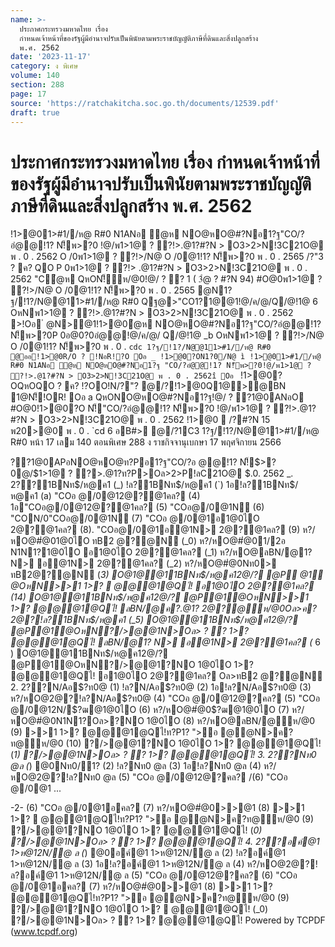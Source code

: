 ```yaml
---
name: >-
  ประกาศกระทรวงมหาดไทย เรื่อง
  กำหนดเจ้าหน้าที่ของรัฐผู้มีอำนาจปรับเป็นพินัยตามพระราชบัญญัติภาษีที่ดินและสิ่งปลูกสร้าง
  พ.ศ. 2562
date: '2023-11-17'
category: ง พิเศษ
volume: 140
section: 288
page: 17
source: 'https://ratchakitcha.soc.go.th/documents/12539.pdf'
draft: true
---
```


# ประกาศกระทรวงมหาดไทย เรื่อง กำหนดเจ้าหน้าที่ของรัฐผู้มีอำนาจปรับเป็นพินัยตามพระราชบัญญัติภาษีที่ดินและสิ่งปลูกสร้าง พ.ศ. 2562

!1>@01>#1//ห@ R#0 N1ANอ ํ@ห NO@หO@#?Nอ1?ฐ"CO/?อํ@@!1? N!็พ>?0 !@/พ1>1@ ? ?!>.@1?#?N > O3>2>N!3C21O@ พ . 0 . 2562 O /0พ1>1@ ? ?!>/N@ O /0@1!1? N!็พ>?0 พ . 0 . 2565 /?"3 ? ค? QO P 0พ1>1@ ? ?!> .@1?#?N > O3>2>N!3C21O@ พ . 0 . 2562 "Cํ@ห QหON!็ห/@0!@/ ? ? 1 ( 3ํ@ ? #?N 94) #O@0พ1>1@ ? ?!>/N@ O /0@1!1? N!็พ>?0 พ . 0 . 2565 @N1?ฐ/!1?/N@@11>#1//ห@ R#0 Qฐ@>"CO1?1@@1!@/ค/@/Q/@!1@ 6 OหNพ1>1@ ? ?!>.@1?#?N > O3>2>N!3C21O@ พ . 0 . 2562 >!Oอ ํ @N>@1!1>@0ํ@ห NO@หO@#?Nอ1?ฐ"CO/?อํ@@!1? N!็พ>?0P 0อ@0?0อํ@@!@/ค/@/ Q/@!1@ _b OหNพ1>1@ ? ?!>/N@ O /0@1!1? N!็พ>?0 พ . 0 . `cdc 1?ฐ/!1?/N@@11>#1//ห@ R#0 @ออ!1>@0R/O ? !NอR!?O Oอ _ !1>@0?ON1?0/N@ ì !1>@01>#1//ห@ R#0 N1ANอ ํ@ห NO@หO@#?Nอ1?ฐ "CO/?อํ@@!1? N!็พ>?0!@/พ1>1@ ? ?!>.@1?#?N > O3>2>N!3C21O@ พ . 0 . 2562î Oอ ` !1>@0?OQหOQO ? ค? !?OO!N/?"? @/?!1>@0Q1@>@BN 1@N!็!OR! Oอ a QหONO@หO@#?Nอ1?ฐ!@/ ? ?1@0ANอO #O@0!1>@0?O N!็"CO/?อํ@@!1? N!็พ>?0 !@/พ1>1@ ? ?!>.@1?#?N > O3>2>N!3C21O@ พ . 0 . 2562 !1>@0  /?#?N 15 พ20>@0 พ . 0 . `cd 6 อB#> @/?1C3 1?ฐ/!1?/N@@11>#1//ห@ R#0 หน้า 17 เลม 140 ตอนพิเศษ 288 ง ราชกิจจานุเบกษา 17 พฤศจิกายน 2566

??1@0APอNO@หO@ท?Pอ1?ฐ"CO/?อ @@!1? N!็$>?0@/$1>1@ ? ?>.@1?ท?P>Oล>2>P!ลC21O@ $.0. 2562 _. 2??1BNท$/ห@ค1 (_) !ล?1BNท$/ห@ค1 (`) 1อ!ล?1BNท$/ห@ค1 (a) "COอ @/0@12@?@1คล? (4) 1อ"COอ@/0@12@?@1คล? (5) "COอ@/0@1N (6) "CON/0"COอ@/0@1N (7) "COอ @/0@1อ1@0ไO 2@?@1คล? (8). "COอ@/0@1อ@1N> 2@?@1คล? (9) ห?/หO@#่@01@0ไO ทB2 @?@N (_0) ห?/หO@#่@01/2อ N1N1?1@0ไO อ1@0ไO 2@?@1คล? (_1) ห?/หO@ลBN/@1? N> อ@1N> 2@?@1คล? (_2) ห?/หO@#่@0Nท0> ทB2@?@N (_3) O@1@@11BNท$/ห@ค12@/? @P @1 @OหN>>1 1>?  @@@1@Qไ! อ1@0ไO 2@?@1คล? (14) O@1@@11BNท$/ห@ค12@/? @P@1@OหN>>1 1>? @@@1@Qไ! ลBN/@ค?.@1? 2@?@ห/@0Oล>ค? 2@?!ล?1BNท$/ห@ค1 (_5) O@1@@11BNท$/ห@ค12@/? @P@1@OหN?/>@@1N>Oล> ? ? 1>? @@@1@Qไ! ลBN/@1? N> อ@1N> 2@?@1คล? (_ 6 ) O@1@@11BNท$/ห@ค12@/? @P@1@OหN?/>@@1?NO 1@0ไO 1>? @@@1@Qไ! อ1@0ไO 2@?@1คล? Oล>ทB2 @?@N 2. 2??N/Aอ$?ท0@ (1) !ล?N/Aอ$?ท0@ (2) 1อ!ล?N/Aอ$?ท0@ (3) ห?/หO@2@?!ล?N/Aอ$?ท0@ (4) "COอ @/0@12@?คล? (5) "COอ @/0@12N/$?ฒ@1@0ไO (6) ห?/หO@#่@0$?ฒ@1@0ไO (7) ห?/หO@#่@0N1N1?Oล>?NO 1@0ไO (8) ห?/หO@ลBN/@ห/@0 (9) >>1 1>? @@@1@Qไ!ท?P1? ">อ @@N>ค?ท@ห/@0 (10) ?/>@@1?NO 1@0ไO 1>? @@@1@Qไ! (_1) ?/>@@1N>Oล> ? ? 1>? @@@1@Qไ! 3. 2??Nท0 @ล (_) @0Nท0/1? (2) !ล?Nท0 @ล (3) 1อ!ล?Nท0 @ล (4) ห?/หO@2@?!ล?Nท0 @ล (5) "COอ @/0@12@?คล? /(6) "COอ @/0@1 ...

-2- (6) "COอ @/0@1อคล? (7) ห?/หO@#่@0>>@1 (8) >>1 1>?  @@@1@Qไ!ท?P1? ">อ @@N>ค?ท@ห/@0 (9) ?/>@@1?NO 1@0ไO 1>? @@@1@Qไ! (_0) ?/>@@1N>Oล> ? ? 1>? @@@1@Qไ! 4. 2??อค์@1 1>ห@12N/@ ล (_) @0อค์@1 1>ห@12N/@ ล (2) !ล?อค์@1 1>ห@12N/@ ล (3) 1อ!ล?อค์@1 1>ห@12N/@ ล (4) ห?/หO@2@?!ล?อค์@1 1>ห@12N/@ ล (5) "COอ @/0@12@?คล? (6) "COอ @/0@1อคล? (7) ห?/หO@#่@0>>@1 (8) >>1 1>? @@@1@Qไ!ท?P1? ">อ @@N>ค?ท@ห/@0 (9) ?/>@@1?NO 1@0ไO 1>?  @@@1@Qไ! (_0) ?/>@@1N>Oล> ? ? 1>? @@@1@Qไ! Powered by TCPDF (www.tcpdf.org)
